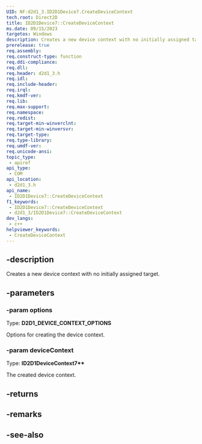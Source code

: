 ```yaml
---
UID: NF:d2d1_3.ID2D1Device7.CreateDeviceContext
tech.root: Direct2D
title: ID2D1Device7::CreateDeviceContext
ms.date: 09/15/2023
targetos: Windows
description: Creates a new device context with no initially assigned target.
prerelease: true
req.assembly: 
req.construct-type: function
req.ddi-compliance: 
req.dll: 
req.header: d2d1_3.h
req.idl: 
req.include-header: 
req.irql: 
req.kmdf-ver: 
req.lib: 
req.max-support: 
req.namespace: 
req.redist: 
req.target-min-winverclnt: 
req.target-min-winversvr: 
req.target-type: 
req.type-library: 
req.umdf-ver: 
req.unicode-ansi: 
topic_type:
 - apiref
api_type:
 - COM
api_location:
 - d2d1_3.h
api_name:
 - ID2D1Device7::CreateDeviceContext
f1_keywords:
 - ID2D1Device7::CreateDeviceContext
 - d2d1_3/ID2D1Device7::CreateDeviceContext
dev_langs:
 - c++
helpviewer_keywords:
 - CreateDeviceContext
---
```


## -description

Creates a new device context with no initially assigned target.

## -parameters

### -param options

Type: **D2D1_DEVICE_CONTEXT_OPTIONS**

Options for creating the device context.

### -param deviceContext

Type: **ID2D1DeviceContext7\*\***

The created device context.

## -returns

## -remarks

## -see-also
